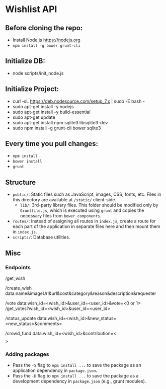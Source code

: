 # Wishlist API

## Before cloning the repo:

* Install Node.js https://nodejs.org
* `npm install -g bower grunt-cli`

## Initialize DB:
* node scripts/init_node.js

## Initialize Project:
* curl -sL https://deb.nodesource.com/setup_7.x | sudo -E bash -
* sudo apt-get install -y nodejs
* sudo apt-get install -y build-essential
* sudo apt-get update
* sudo apt-get install npm sqlite3 libsqlite3-dev
* sudo npm install -g grunt-cli bower sqlite3

## Every time you pull changes:

* `npm install`
* `bower install`
* `grunt` 

## Structure

* `public/`: Static files such as JavaScript, images, CSS, fonts, etc. Files
  in this directory are available at `/static/` client-side.
  * `lib/`: 3rd-party library files. This folder should be modified only
    by `Gruntfile.js`, which is executed using `grunt` and copies the necessary
    files from `bower_components`.
* `routes/`: Instead of assigning all routes in `index.js`, create a route
for each part of the application in separate files here and then
mount them in `index.js`.
* `scripts/`: Database utilities.

## Misc

### Endpoints

/get_wish 

/create_wish data:name&imageUrl&url&cost&category&reason&description&requester

/vote data:wish_id=<wish_id>&user_id=<user_id>&vote=<0 or 1>
/get_votes?wish_id=<wish_id>&user_id=<user_id>

/status_update data:wish_id=<wish_id>&new_status=<new_status>&comments=<comments>

/crowd_fund data:wish_id=<wish_id>&contribution=<$$$$$$$$>

### Adding packages

* Pass the `-S` flag to `npm install ...` to save the package as an application
  dependency in `package.json`.
* Pass the `-D` flag to `npm install ...` to save the package as a development
  dependency in `package.json` (e.g., grunt modules).
